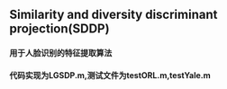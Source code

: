 ## Similarity and diversity discriminant projection(SDDP)
#### 用于人脸识别的特征提取算法
#### 代码实现为LGSDP.m,测试文件为testORL.m,testYale.m
